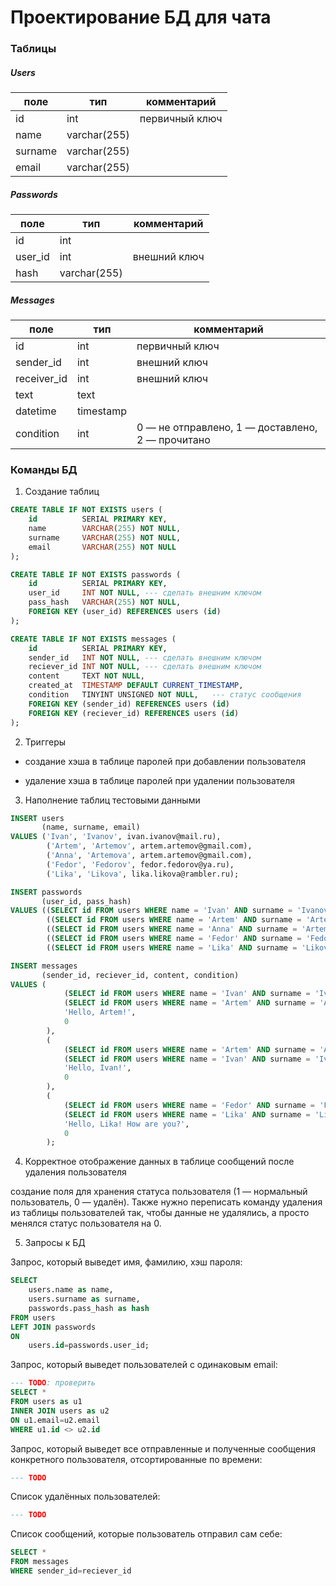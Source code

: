 # Проектирование БД для чата

### Таблицы

##### Users

| поле | тип | комментарий |
| - | - | - |
| id | int | первичный ключ |
| name | varchar(255) | |
| surname | varchar(255) | |
| email | varchar(255) | |

##### Passwords

| поле | тип | комментарий |
| - | - | - |
| id | int | |
| user_id | int | внешний ключ |
| hash | varchar(255) | |

##### Messages

| поле | тип | комментарий |
| - | - | - |
| id | int | первичный ключ |
| sender_id | int | внешний ключ |
| receiver_id | int | внешний ключ |
| text | text | |
| datetime | timestamp | |
| condition | int | 0 — не отправлено, 1 — доставлено, 2 — прочитано |


### Команды БД

1. Создание таблиц  

```sql
CREATE TABLE IF NOT EXISTS users ( 
    id          SERIAL PRIMARY KEY, 
    name        VARCHAR(255) NOT NULL, 
    surname     VARCHAR(255) NOT NULL, 
    email       VARCHAR(255) NOT NULL
);
```

```sql
CREATE TABLE IF NOT EXISTS passwords ( 
    id          SERIAL PRIMARY KEY, 
    user_id     INT NOT NULL, --- сделать внешним ключом
    pass_hash   VARCHAR(255) NOT NULL,
    FOREIGN KEY (user_id) REFERENCES users (id)
);
```

```sql
CREATE TABLE IF NOT EXISTS messages ( 
    id          SERIAL PRIMARY KEY, 
    sender_id   INT NOT NULL, --- сделать внешним ключом
    reciever_id INT NOT NULL, --- сделать внешним ключом
    content     TEXT NOT NULL, 
    created_at  TIMESTAMP DEFAULT CURRENT_TIMESTAMP, 
    condition   TINYINT UNSIGNED NOT NULL,   --- статус сообщения
    FOREIGN KEY (sender_id) REFERENCES users (id)
    FOREIGN KEY (reciever_id) REFERENCES users (id)
);
```

2. Триггеры

- создание хэша в таблице паролей при добавлении пользователя
<!-- TODO -->
- удаление хэша в таблице паролей при удалении пользователя
<!-- TODO -->

3. Наполнение таблиц тестовыми данными

```sql
INSERT users 
       (name, surname, email) 
VALUES ('Ivan', 'Ivanov', ivan.ivanov@mail.ru), 
        ('Artem', 'Artemov', artem.artemov@gmail.com), 
        ('Anna', 'Artemova', artem.artemov@gmail.com), 
        ('Fedor', 'Fedorov', fedor.fedorov@ya.ru), 
        ('Lika', 'Likova', lika.likova@rambler.ru);
```

```sql
INSERT passwords 
       (user_id, pass_hash) 
VALUES ((SELECT id FROM users WHERE name = 'Ivan' AND surname = 'Ivanov'), 'oainc9a8y38gr42yfoaijcdpoaode4'), 
        ((SELECT id FROM users WHERE name = 'Artem' AND surname = 'Artemov'), 'poivn09203e1isd2wo1dp2w1wofmo7'), 
        ((SELECT id FROM users WHERE name = 'Anna' AND surname = 'Artemova'), 'poivn09103e1isd2wo1dp2w1wofmo7'), 
        ((SELECT id FROM users WHERE name = 'Fedor' AND surname = 'Fedorov'), '03efrjoeirfnowefdikjpsocdufmm3'), 
        ((SELECT id FROM users WHERE name = 'Lika' AND surname = 'Likova'), '09837gyuhjvbkfndsl9823uyref657');
```

```sql
INSERT messages 
       (sender_id, reciever_id, content, condition) 
VALUES (
            (SELECT id FROM users WHERE name = 'Ivan' AND surname = 'Ivanov'), 
            (SELECT id FROM users WHERE name = 'Artem' AND surname = 'Artemov'), 
            'Hello, Artem!',
            0
        ), 
        (
            (SELECT id FROM users WHERE name = 'Artem' AND surname = 'Artemov'), 
            (SELECT id FROM users WHERE name = 'Ivan' AND surname = 'Ivanov'), 
            'Hello, Ivan!',
            0
        ), 
        (
            (SELECT id FROM users WHERE name = 'Fedor' AND surname = 'Fedorov'), 
            (SELECT id FROM users WHERE name = 'Lika' AND surname = 'Likova'), 
            'Hello, Lika! How are you?',
            0
        );
```

4. Корректное отображение данных в таблице сообщений после удаления пользователя

<!-- TODO -->

создание поля для хранения статуса пользователя (1 — нормальный пользователь, 0 — удалён). Также нужно переписать команду удаления из таблицы пользователей так, чтобы данные не удалялись, а просто менялся статус пользователя на 0.


5. Запросы к БД

Запрос, который выведет имя, фамилию, хэш пароля:  
```sql
SELECT 
    users.name as name,
    users.surname as surname,
    passwords.pass_hash as hash
FROM users 
LEFT JOIN passwords 
ON
    users.id=passwords.user_id;
```

Запрос, который выведет пользователей с одинаковым email:  
```sql
--- TODO: проверить
SELECT *
FROM users as u1
INNER JOIN users as u2
ON u1.email=u2.email
WHERE u1.id <> u2.id
```
Запрос, который выведет все отправленные и полученные сообщения конкретного пользователя, отсортированные по времени:  
```sql
--- TODO
```
Список удалённых пользователей:  
```sql
--- TODO
```
Список сообщений, которые пользователь отправил сам себе:  
```sql
SELECT *
FROM messages
WHERE sender_id=reciever_id
```

